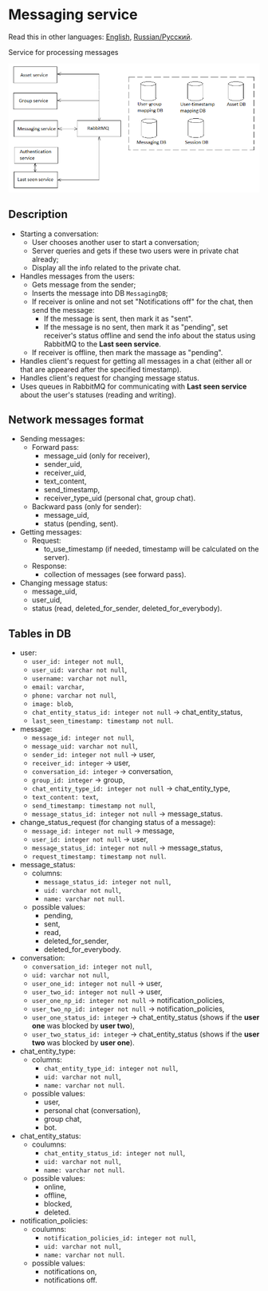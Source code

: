 # Messaging service

Read this in other languages: [English](MessagingService.md), [Russian/Русский](MessagingService.ru.md).

Service for processing messages 

![SystemOverview](../img/SystemOverview.png)

## Description  

- Starting a conversation: 
    - User chooses another user to start a conversation;
    - Server queries and gets if these two users were in private chat already; 
    - Display all the info related to the private chat.
- Handles messages from the users:
    - Gets message from the sender;
    - Inserts the message into DB `MessagingDB`;
    - If receiver is online and not set "Notifications off" for the chat, then send the message: 
        - If the message is sent, then mark it as "sent".
        - If the message is no sent, then mark it as "pending", set receiver's status offline and send the info about the status using RabbitMQ to the **Last seen service**.
    - If receiver is offline, then mark the massage as "pending".
- Handles client's request for getting all messages in a chat (either all or that are appeared after the specified timestamp).
- Handles client's request for changing message status.
- Uses queues in RabbitMQ for communicating with **Last seen service** about the user's statuses (reading and writing).

## Network messages format

- Sending messages: 
    - Forward pass:
        - message_uid (only for receiver), 
        - sender_uid, 
        - receiver_uid, 
        - text_content, 
        - send_timestamp,
        - receiver_type_uid (personal chat, group chat).
    - Backward pass (only for sender): 
        - message_uid,
        - status (pending, sent).
- Getting messages:
    - Request: 
        - to_use_timestamp (if needed, timestamp will be calculated on the server).
    - Response: 
        - collection of messages (see forward pass).
- Changing message status: 
    - message_uid,
    - user_uid,
    - status (read, deleted_for_sender, deleted_for_everybody).

## Tables in DB

- user: 
    - `user_id: integer not null`, 
    - `user_uid: varchar not null`, 
    - `username: varchar not null`, 
    - `email: varchar`, 
    - `phone: varchar not null`, 
    - `image: blob`, 
    - `chat_entity_status_id: integer not null` -> chat_entity_status, 
    - `last_seen_timestamp: timestamp not null`.
- message: 
    - `message_id: integer not null`, 
    - `message_uid: varchar not null`,
    - `sender_id: integer not null` -> user, 
    - `receiver_id: integer` -> user, 
    - `conversation_id: integer` -> conversation,
    - `group_id: integer` -> group,
    - `chat_entity_type_id: integer not null` -> chat_entity_type,
    - `text_content: text`, 
    - `send_timestamp: timestamp not null`, 
    - `message_status_id: integer not null` -> message_status.
- change_status_request (for changing status of a message):
    - `message_id: integer not null` -> message, 
    - `user_id: integer not null` -> user,
    - `message_status_id: integer not null` -> message_status,
    - `request_timestamp: timestamp not null`.
- message_status: 
    - columns: 
        - `message_status_id: integer not null`,
        - `uid: varchar not null`,
        - `name: varchar not null`.
    - possible values: 
        - pending, 
        - sent, 
        - read, 
        - deleted_for_sender,
        - deleted_for_everybody.
- conversation: 
    - `conversation_id: integer not null`,
    - `uid: varchar not null`,
    - `user_one_id: integer not null` -> user,
    - `user_two_id: integer not null` -> user,
    - `user_one_np_id: integer not null` -> notification_policies,
    - `user_two_np_id: integer not null` -> notification_policies, 
    - `user_one_status_id: integer` -> chat_entity_status (shows if the **user one** was blocked by **user two**), 
    - `user_two_status_id: integer` -> chat_entity_status (shows if the **user two** was blocked by **user one**).
- chat_entity_type:
    - columns: 
        - `chat_entity_type_id: integer not null`,
        - `uid: varchar not null`,
        - `name: varchar not null`.
    - possible values: 
        - user,
        - personal chat (conversation), 
        - group chat,
        - bot.
- chat_entity_status: 
    - coulumns: 
        - `chat_entity_status_id: integer not null`, 
        - `uid: varchar not null`,
        - `name: varchar not null`.
    - possible values:
        - online, 
        - offline, 
        - blocked, 
        - deleted.
- notification_policies:
    - coulumns: 
        - `notification_policies_id: integer not null`, 
        - `uid: varchar not null`,
        - `name: varchar not null`.
    - possible values: 
        - notifications on,
        - notifications off.
